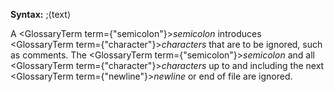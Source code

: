 



**Syntax:** ;⟨text⟩ 



A <GlossaryTerm  term={"semicolon"}><i>semicolon</i></GlossaryTerm> introduces <GlossaryTerm  term={"character"}><i>characters</i></GlossaryTerm> that are to be ignored, such as comments. The <GlossaryTerm  term={"semicolon"}><i>semicolon</i></GlossaryTerm> and all <GlossaryTerm  term={"character"}><i>characters</i></GlossaryTerm> up to and including the next <GlossaryTerm  term={"newline"}><i>newline</i></GlossaryTerm> or end of file are ignored. 



